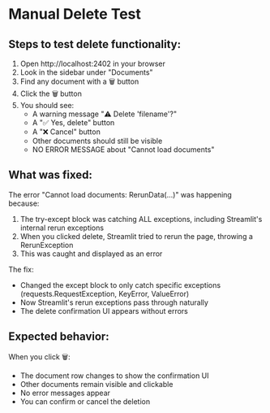 # Manual Delete Test

## Steps to test delete functionality:

1. Open http://localhost:2402 in your browser
2. Look in the sidebar under "Documents"
3. Find any document with a 🗑️ button
4. Click the 🗑️ button
5. You should see:
   - A warning message "⚠️ Delete 'filename'?"
   - A "✅ Yes, delete" button
   - A "❌ Cancel" button
   - Other documents should still be visible
   - NO ERROR MESSAGE about "Cannot load documents"

## What was fixed:

The error "Cannot load documents: RerunData(...)" was happening because:
1. The try-except block was catching ALL exceptions, including Streamlit's internal rerun exceptions
2. When you clicked delete, Streamlit tried to rerun the page, throwing a RerunException
3. This was caught and displayed as an error

The fix:
- Changed the except block to only catch specific exceptions (requests.RequestException, KeyError, ValueError)
- Now Streamlit's rerun exceptions pass through naturally
- The delete confirmation UI appears without errors

## Expected behavior:

When you click 🗑️:
- The document row changes to show the confirmation UI
- Other documents remain visible and clickable
- No error messages appear
- You can confirm or cancel the deletion